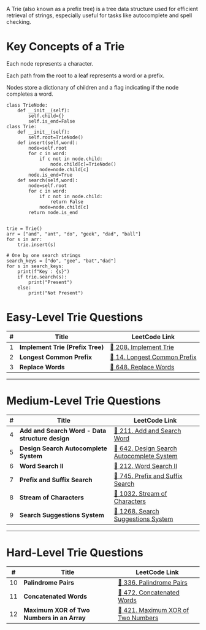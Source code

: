 A Trie (also known as a prefix tree) is a tree data structure used for efficient retrieval of strings, especially useful for tasks like autocomplete and spell checking.

# Key Concepts of a Trie
Each node represents a character.

Each path from the root to a leaf represents a word or a prefix.

Nodes store a dictionary of children and a flag indicating if the node completes a word.


```
class TrieNode:
    def __init__(self):
        self.child={}
        self.is_end=False
class Trie:
    def __init__(self):
        self.root=TrieNode()
    def insert(self,word):
        node=self.root
        for c in word:
            if c not in node.child:
                node.child[c]=TrieNode()
            node=node.child[c]
        node.is_end=True
    def search(self,word):
        node=self.root
        for c in word:
            if c not in node.child:
                return False
            node=node.child[c]
        return node.is_end


trie = Trie()
arr = ["and", "ant", "do", "geek", "dad", "ball"]
for s in arr:
    trie.insert(s)

# One by one search strings
search_keys = ["do", "gee", "bat","dad"]
for s in search_keys:
    print(f"Key : {s}")
    if trie.search(s):
        print("Present")
    else:
        print("Not Present")
```
# Easy-Level Trie Questions
| # | Title                            | LeetCode Link                                                                        |
| - | -------------------------------- | ------------------------------------------------------------------------------------ |
| 1 | **Implement Trie (Prefix Tree)** | [🔗 208. Implement Trie](https://leetcode.com/problems/implement-trie-prefix-tree/)  |
| 2 | **Longest Common Prefix**        | [🔗 14. Longest Common Prefix](https://leetcode.com/problems/longest-common-prefix/) |
| 3 | **Replace Words**                | [🔗 648. Replace Words](https://leetcode.com/problems/replace-words/)                |

---
 # Medium-Level Trie Questions

 | # | Title                                           | LeetCode Link                                                                                                 |
| - | ----------------------------------------------- | ------------------------------------------------------------------------------------------------------------- |
| 4 | **Add and Search Word - Data structure design** | [🔗 211. Add and Search Word](https://leetcode.com/problems/add-and-search-word-data-structure-design/)       |
| 5 | **Design Search Autocomplete System**           | [🔗 642. Design Search Autocomplete System](https://leetcode.com/problems/design-search-autocomplete-system/) |
| 6 | **Word Search II**                              | [🔗 212. Word Search II](https://leetcode.com/problems/word-search-ii/)                                       |
| 7 | **Prefix and Suffix Search**                    | [🔗 745. Prefix and Suffix Search](https://leetcode.com/problems/prefix-and-suffix-search/)                   |
| 8 | **Stream of Characters**                        | [🔗 1032. Stream of Characters](https://leetcode.com/problems/stream-of-characters/)                          |
| 9 | **Search Suggestions System**                   | [🔗 1268. Search Suggestions System](https://leetcode.com/problems/search-suggestions-system/)                |

---
 # Hard-Level Trie Questions

 | #  | Title                                      | LeetCode Link                                                                                               |
| -- | ------------------------------------------ | ----------------------------------------------------------------------------------------------------------- |
| 10 | **Palindrome Pairs**                       | [🔗 336. Palindrome Pairs](https://leetcode.com/problems/palindrome-pairs/)                                 |
| 11 | **Concatenated Words**                     | [🔗 472. Concatenated Words](https://leetcode.com/problems/concatenated-words/)                             |
| 12 | **Maximum XOR of Two Numbers in an Array** | [🔗 421. Maximum XOR of Two Numbers](https://leetcode.com/problems/maximum-xor-of-two-numbers-in-an-array/) |
